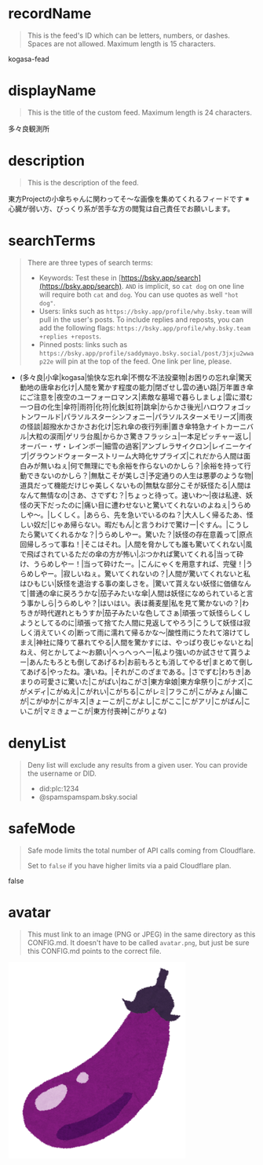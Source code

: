 
# recordName

> This is the feed's ID which can be letters, numbers, or dashes. Spaces are not allowed. Maximum length is 15 characters.

kogasa-fead

# displayName

> This is the title of the custom feed. Maximum length is 24 characters.

多々良観測所

# description

> This is the description of the feed.

東方Projectの小傘ちゃんに関わってそ～な画像を集めてくれるフィードです
※心臓が弱い方、びっくり系が苦手な方の閲覧は自己責任でお願いします。

# searchTerms

> There are three types of search terms:
>
> - Keywords: Test these in [https://bsky.app/search](https://bsky.app/search). `AND` is implicit, so `cat dog` on one line will require both `cat` and `dog`. You can use quotes as well `"hot dog"`.
> - Users: links such as `https://bsky.app/profile/why.bsky.team` will pull in the user's posts. To include replies and reposts, you can add the following flags: `https://bsky.app/profile/why.bsky.team +replies +reposts`.
> - Pinned posts: links such as `https://bsky.app/profile/saddymayo.bsky.social/post/3jxju2wwap22e` will pin at the top of the feed. One link per line, please.

- (多々良|小傘|kogasa|愉快な忘れ傘|不憫な不法投棄物|お困りの忘れ傘|驚天動地の唐傘お化け|人間を驚かす程度の能力|閉ざせし雲の通い路|万年置き傘にご注意を|夜空のユーフォーロマンス|素敵な墓場で暮らしましょ|雲に潜む一つ目の化生|傘符|雨符|化符|化鉄|虹符|跳傘|からかさ後光|ハロウフォゴットンワールド|パラソルスターシンフォニー|パラソルスターメモリーズ|雨夜の怪談|超撥水かさかさお化け|忘れ傘の夜行列車|置き傘特急ナイトカーニバル|大粒の涙雨|ゲリラ台風|からかさ驚きフラッシュ|一本足ピッチャー返し|オーバー・ザ・レインボー|細雪の過客|アンブレラサイクロン|レイニーケイブ|グラウンドウォーターストリーム大時化サプライズ|これだから人間は面白みが無いねぇ|何で無理にでも余裕を作らないのかしら？|余裕を持って行動できないのかしら？|無駄こそが美しさ|予定通りの人生は悪夢のような物|道具だって機能だけじゃ美しくないもの|無駄な部分こそが妖怪たる|人間はなんて無情なの|さあ、さでずむ？|ちょっと待って。速いわ～|夜は私達、妖怪の天下だったのに|痛い目に遭わせないと驚いてくれないのよねぇ|うらめしや～。|しくしく。|あらら、先を急いでいるのね？|大人しく帰るたあ、怪しい奴だ|じゃあ帰らない。暇だもん|と言うわけで驚けー|ぐすん。|こうしたら驚いてくれるかな？|うらめしやー。驚いた？|妖怪の存在意義って|原点回帰しろって事ね！|そこはそれ。|人間を脅かしても誰も驚いてくれない|風で飛ばされているただの傘の方が怖い|ぶつかれば驚いてくれる|当って砕け、うらめしやー！|当って砕けたー。|こんにゃくを用意すれば、完璧！|うらめしやー。|寂しいねぇ。驚いてくれないの？|人間が驚いてくれないと私はひもじい|妖怪を退治する事の楽しさを。|驚いて貰えない妖怪に価値なんて|普通の傘に戻ろうかな|茄子みたいな傘|人間は妖怪になめられていると言う事かしら|うらめしや？|はいはい。表は蕎麦屋|私を見て驚かないの？|わちきが時代遅れともうすか|茄子みたいな色してさぁ|頑張って妖怪らしくしようとしてるのに|頑張って捨てた人間に見返してやろう|こうして妖怪は寂しく消えていくの|断って雨に濡れて帰るかな～|酸性雨にうたれて溶けてしまえ|神社に降りて暴れてやる|人間を驚かすには、やっぱり夜じゃないとね|ねえ、何とかしてよ～お願い|へっへっへー|私より強いのか試させて貰うよー|あんたもろとも倒してあげるわ|お前もろとも消してやるぜ|まとめて倒してあげる|やったね。凄いね。|それがこのざまである。|さでずむ|わちき|あまりの可愛さに驚いた|こがぱい|ねこがさ|東方傘娘|東方傘祭り|こがナズ|こがメディ|こがぬえ|こがれい|こがちる|こがレミ|フラこが|こがみょん|幽こが|こがゆか|こがキス|きょーこが|こがよし|こがここ|こがアリ|こがばん|こいこが|マミきょーこが|東方付喪神|こがりょな)

# denyList

> Deny list will exclude any results from a given user. You can provide the username or DID.
>
> - did:plc:1234
> - @spamspamspam.bsky.social

# safeMode

> Safe mode limits the total number of API calls coming from Cloudflare.
>
> Set to `false` if you have higher limits via a paid Cloudflare plan.

false

# avatar

> This must link to an image (PNG or JPEG) in the same directory as this CONFIG.md. It doesn't have to be called `avatar.png`, but just be sure this CONFIG.md points to the correct file.

![](avatar.png)
